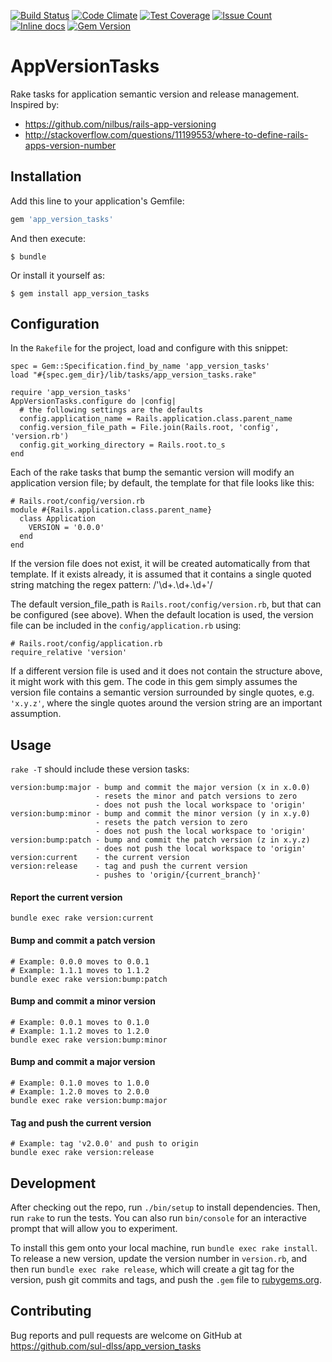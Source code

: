 
[![Build Status](https://travis-ci.org/sul-dlss/app_version_tasks.svg?branch=master)](https://travis-ci.org/sul-dlss/app_version_tasks) [![Code Climate](https://codeclimate.com/github/sul-dlss/app_version_tasks/badges/gpa.svg)](https://codeclimate.com/github/sul-dlss/app_version_tasks) [![Test Coverage](https://codeclimate.com/github/sul-dlss/app_version_tasks/badges/coverage.svg)](https://codeclimate.com/github/sul-dlss/app_version_tasks/coverage) [![Issue Count](https://codeclimate.com/github/sul-dlss/app_version_tasks/badges/issue_count.svg)](https://codeclimate.com/github/sul-dlss/app_version_tasks) [![Inline docs](http://inch-ci.org/github/sul-dlss/app_version_tasks.svg?branch=master)](http://inch-ci.org/github/sul-dlss/app_version_tasks) [![Gem Version](https://badge.fury.io/rb/app_version_tasks.svg)](https://badge.fury.io/rb/app_version_tasks)

# AppVersionTasks

Rake tasks for application semantic version and release management.  Inspired by:

- https://github.com/nilbus/rails-app-versioning
- http://stackoverflow.com/questions/11199553/where-to-define-rails-apps-version-number

## Installation

Add this line to your application's Gemfile:

```ruby
gem 'app_version_tasks'
```

And then execute:

    $ bundle

Or install it yourself as:

    $ gem install app_version_tasks

## Configuration

In the `Rakefile` for the project, load and configure with this snippet:

    spec = Gem::Specification.find_by_name 'app_version_tasks'
    load "#{spec.gem_dir}/lib/tasks/app_version_tasks.rake"

    require 'app_version_tasks'
    AppVersionTasks.configure do |config|
      # the following settings are the defaults
      config.application_name = Rails.application.class.parent_name
      config.version_file_path = File.join(Rails.root, 'config', 'version.rb')
      config.git_working_directory = Rails.root.to_s
    end

Each of the rake tasks that bump the semantic version will modify an
application version file; by default, the template for that file looks
like this:

    # Rails.root/config/version.rb
    module #{Rails.application.class.parent_name}
      class Application
        VERSION = '0.0.0'
      end
    end

If the version file does not exist, it will be created automatically from
that template.  If it exists already, it is assumed that it contains a
single quoted string matching the regex pattern: /'\d+\.\d+\.\d+'/

The default version_file_path is `Rails.root/config/version.rb`, but that can
be configured (see above).  When the default location is used, the version file
can be included in the `config/application.rb` using:

    # Rails.root/config/application.rb
    require_relative 'version'

If a different version file is used and it does not contain the structure above,
it might work with this gem.  The code in this gem simply assumes the version file
contains a semantic version surrounded by single quotes, e.g. `'x.y.z'`, where
the single quotes around the version string are an important assumption.

## Usage

`rake -T` should include these version tasks:

    version:bump:major - bump and commit the major version (x in x.0.0)
                       - resets the minor and patch versions to zero
                       - does not push the local workspace to 'origin'
    version:bump:minor - bump and commit the minor version (y in x.y.0)
                       - resets the patch version to zero
                       - does not push the local workspace to 'origin'
    version:bump:patch - bump and commit the patch version (z in x.y.z)
                       - does not push the local workspace to 'origin'
    version:current    - the current version
    version:release    - tag and push the current version
                       - pushes to 'origin/{current_branch}'

#### Report the current version

    bundle exec rake version:current

#### Bump and commit a patch version

    # Example: 0.0.0 moves to 0.0.1
    # Example: 1.1.1 moves to 1.1.2
    bundle exec rake version:bump:patch

#### Bump and commit a minor version

    # Example: 0.0.1 moves to 0.1.0
    # Example: 1.1.2 moves to 1.2.0
    bundle exec rake version:bump:minor

#### Bump and commit a major version

    # Example: 0.1.0 moves to 1.0.0
    # Example: 1.2.0 moves to 2.0.0
    bundle exec rake version:bump:major

#### Tag and push the current version

    # Example: tag 'v2.0.0' and push to origin
    bundle exec rake version:release

## Development

After checking out the repo, run `./bin/setup` to install dependencies. Then, run `rake` to run the tests. You can also run `bin/console` for an interactive prompt that will allow you to experiment.

To install this gem onto your local machine, run `bundle exec rake install`. To release a new version, update the version number in `version.rb`, and then run `bundle exec rake release`, which will create a git tag for the version, push git commits and tags, and push the `.gem` file to [rubygems.org](https://rubygems.org).

## Contributing

Bug reports and pull requests are welcome on GitHub at
https://github.com/sul-dlss/app_version_tasks
